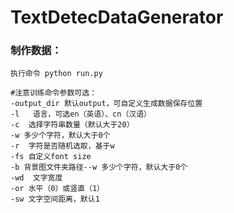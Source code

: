 # TextDetecDataGenerator

### 制作数据：

```
执行命令 python run.py 

#注意训练命令参数可选：
-output_dir 默认output，可自定义生成数据保存位置
-l   语言，可选en（英语）、cn（汉语）
-c  选择字符串数量（默认大于20）
-w 多少个字符，默认大于0个
-r  字符是否随机选取，基于w
-fs 自定义font size 
-b 背景图文件夹路径--w 多少个字符，默认大于0个
-wd  文字宽度
-or 水平（0）或竖直（1） 
-sw 文字空间距离，默认1
```